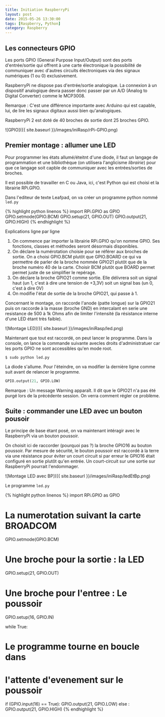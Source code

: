 ```yaml
---
title: Initiation RaspberryPi
layout: post
date: 2015-05-26 13:30:00
tags: [Raspberry, Python]
category: Raspberry
---
```


## Les connecteurs GPIO

Les ports GPIO (General Purpose Input/Output) sont des ports d'entrée/sortie
qui offrent à une carte électronique la possibilité de communiquer avec
d'autres circuits électroniques via des signaux numériques (1 ou 0)
exclusivement.

RaspberryPi ne dispose pas d'entrée/sortie analogique. La connexion à un
dispositif analogique devra passer donc passer par un A/D (Analog to Digital
Converter) comme le MCP3008.

Remarque : C'est une différence importante avec Arduino qui est capable, lui,
de lire les signaux digitaux aussi bien qu'analogiques.

RaspberryPi 2 est doté de 40 broches de sortie dont 25 broches GPIO.

![GPIO]({{ site.baseurl }}/images/iniRasp/rPi-GPIO.png)

## Premier montage : allumer une LED

Pour programmer les états allumé/éteitnt d'une diode, il faut un langage
de programmation et une bibliothèque (on utilisera l'anglicisme *librairie*)
pour que ce langage soit capble de communiquer
avec les entrées/sorties de broches.

Il est possible de travailler en C ou Java, ici, c'est Python qui est choisi et
la librairie RPi.GPIO.

Dans l'editeur de texte Leafpad, on va créer un programme python nommé `led.py`

{% highlight python linenos %}
import RPi.GPIO as GPIO
GPIO.setmode(GPIO.BCM)
GPIO.setup(21, GPIO.OUT)
GPIO.output(21, GPIO.HIGH)
{% endhighlight %}

Explications ligne par ligne

1. On commence par importer la librairie RPi.GPIO qu'on nomme GPIO. 
   Ses fonctions, classes et méthodes seront désormais disponibles.
2. On déclare la numérotation choisie pour se référer aux broches
   de sortie. On a choisi GPIO.BCM plutôt que GPIO.BOARD ce qui va permettre
   de parler de la broche nommée GPIO21 plutôt que de la broche numéro 40
   de la carte. Choisir BCM plutôt que BOARD permet permet juste de se
   simplifier le repérage.
3. On déclare la broche GPIO21 comme sortie. Elle délivrera soit un
   signal haut (un 1, c'est à dire une tension de +3,3V) soit un signal
   bas (un 0, c'est à dire 0V)
4. On modifie l'état de sortie de la broche GPIO21, qui passe à 1.

Concernant le montage, on raccorde l'anode (patte longue) sur la GPIO21 puis
on raccorde à la masse (broche GND) en intercalant en serie une resistance de
500 à 1k Ohms afin de limiter l'intensité (la résistance interne d'une LED étant
très faible).

![Montage LED]({{ site.baseurl }}/images/iniRasp/led.png)

Maintenant que tout est raccordé, on peut lancer le programme. Dans la console,
on lance la commande suivante avecles droits d'administratuer car les ports
GPIO ne sont accessibles qu'en mode root.

```
$ sudo python led.py
```

La diode s'allume. Pour l'éteindre, on va modifier la dernière ligne comme suit
avant de relancer le programme.

```python
GPIO.output(21, GPIO.LOW)
```

Remarque : Un message Warning apparaît. Il dit que le GPIO21 n'a pas été purgé
lors de la précédente session. On verra comment régler ce problème.

## Suite : commander une LED avec un bouton pousoir

Le principe de base étant posé, on va maintenant intéragir avec le RaspberryPi
via un bouton poussoir.

On choisit ici de raccorder (pourquoi pas ?)  la broche GPIO16 au bouton 
poussoir. 
Par mesure de sécurité, le bouton poussoir est raccordé à la terre via 
une résistance pour éviter un court circuit si par erreur le GPIO16 était
configuré en sortie plutôt qu'en entrée.
Un court-circuit sur une sortie sur RaspberryPi pourrait l'endommager.

![Montage LED avec BP]({{ site.baseurl }}/images/iniRasp/ledEtBp.png)

Le programme `led.py`

{% highlight python linenos %}
import RPi.GPIO as GPIO
# La numerotation suivant la carte BROADCOM
GPIO.setmode(GPIO.BCM)
# Une broche pour la sortie : la LED
GPIO.setup(21, GPIO.OUT)
# Une broche pour l'entree : Le poussoir
GPIO.setup(16, GPIO.IN)

while True:
# Le programme tourne en boucle dans
# l'attente d'evenement sur le poussoir
if (GPIO.input(16) == True):
    GPIO.output(21, GPIO.LOW)
  else :
    GPIO.output(21, GPIO.HIGH)
{% endhighlight %}


